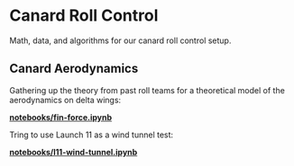 # Canard Roll Control

Math, data, and algorithms for our canard roll control setup.

## Canard Aerodynamics

Gathering up the theory from past roll teams for a theoretical model of the aerodynamics on delta wings:

**[notebooks/fin-force.ipynb](http://nbviewer.ipython.org/github/psas/roll-control/blob/master/notebooks/fin-force.ipynb)**

Tring to use Launch 11 as a wind tunnel test:

**[notebooks/l11-wind-tunnel.ipynb](http://nbviewer.ipython.org/github/psas/roll-control/blob/master/notebooks/l11-wind-tunnel.ipynb)**

